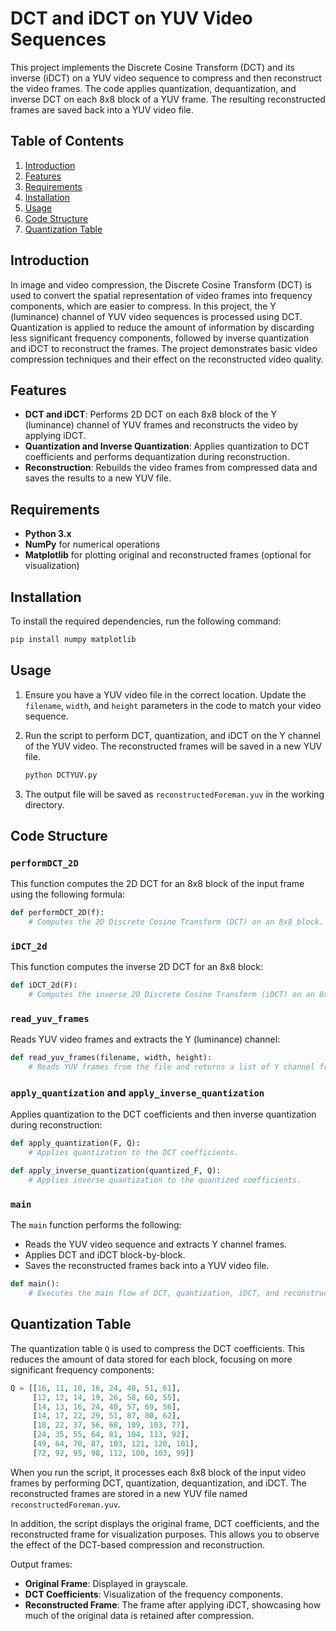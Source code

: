 # DCT and iDCT on YUV Video Sequences

This project implements the Discrete Cosine Transform (DCT) and its inverse (iDCT) on a YUV video sequence to compress and then reconstruct the video frames. The code applies quantization, dequantization, and inverse DCT on each 8x8 block of a YUV frame. The resulting reconstructed frames are saved back into a YUV video file.

## Table of Contents

1. [Introduction](#introduction)
2. [Features](#features)
3. [Requirements](#requirements)
4. [Installation](#installation)
5. [Usage](#usage)
6. [Code Structure](#code-structure)
7. [Quantization Table](#quantization-table)


## Introduction

In image and video compression, the Discrete Cosine Transform (DCT) is used to convert the spatial representation of video frames into frequency components, which are easier to compress. In this project, the Y (luminance) channel of YUV video sequences is processed using DCT. Quantization is applied to reduce the amount of information by discarding less significant frequency components, followed by inverse quantization and iDCT to reconstruct the frames. The project demonstrates basic video compression techniques and their effect on the reconstructed video quality.

## Features

- **DCT and iDCT**: Performs 2D DCT on each 8x8 block of the Y (luminance) channel of YUV frames and reconstructs the video by applying iDCT.
- **Quantization and Inverse Quantization**: Applies quantization to DCT coefficients and performs dequantization during reconstruction.
- **Reconstruction**: Rebuilds the video frames from compressed data and saves the results to a new YUV file.

## Requirements

- **Python 3.x**
- **NumPy** for numerical operations
- **Matplotlib** for plotting original and reconstructed frames (optional for visualization)

## Installation

To install the required dependencies, run the following command:

```bash
pip install numpy matplotlib
```

## Usage

1. Ensure you have a YUV video file in the correct location. Update the `filename`, `width`, and `height` parameters in the code to match your video sequence.

2. Run the script to perform DCT, quantization, and iDCT on the Y channel of the YUV video. The reconstructed frames will be saved in a new YUV file.

   ```bash
   python DCTYUV.py
   ```

3. The output file will be saved as `reconstructedForeman.yuv` in the working directory.

## Code Structure

### `performDCT_2D`

This function computes the 2D DCT for an 8x8 block of the input frame using the following formula:

```python
def performDCT_2D(f):
    # Computes the 2D Discrete Cosine Transform (DCT) on an 8x8 block.
```

### `iDCT_2d`

This function computes the inverse 2D DCT for an 8x8 block:

```python
def iDCT_2d(F):
    # Computes the inverse 2D Discrete Cosine Transform (iDCT) on an 8x8 block.
```

### `read_yuv_frames`

Reads YUV video frames and extracts the Y (luminance) channel:

```python
def read_yuv_frames(filename, width, height):
    # Reads YUV frames from the file and returns a list of Y channel frames.
```

### `apply_quantization` and `apply_inverse_quantization`

Applies quantization to the DCT coefficients and then inverse quantization during reconstruction:

```python
def apply_quantization(F, Q):
    # Applies quantization to the DCT coefficients.

def apply_inverse_quantization(quantized_F, Q):
    # Applies inverse quantization to the quantized coefficients.
```

### `main`

The `main` function performs the following:
- Reads the YUV video sequence and extracts Y channel frames.
- Applies DCT and iDCT block-by-block.
- Saves the reconstructed frames back into a YUV video file.

```python
def main():
    # Executes the main flow of DCT, quantization, iDCT, and reconstruction.
```

## Quantization Table

The quantization table `Q` is used to compress the DCT coefficients. This reduces the amount of data stored for each block, focusing on more significant frequency components:

```python
Q = [[16, 11, 10, 16, 24, 40, 51, 61],
     [12, 12, 14, 19, 26, 58, 60, 55],
     [14, 13, 16, 24, 40, 57, 69, 56],
     [14, 17, 22, 29, 51, 87, 80, 62],
     [18, 22, 37, 56, 68, 109, 103, 77],
     [24, 35, 55, 64, 81, 104, 113, 92],
     [49, 64, 78, 87, 103, 121, 120, 101],
     [72, 92, 95, 98, 112, 100, 103, 99]]
```


When you run the script, it processes each 8x8 block of the input video frames by performing DCT, quantization, dequantization, and iDCT. The reconstructed frames are stored in a new YUV file named `reconstructedForeman.yuv`.

In addition, the script displays the original frame, DCT coefficients, and the reconstructed frame for visualization purposes. This allows you to observe the effect of the DCT-based compression and reconstruction.

Output frames:
- **Original Frame**: Displayed in grayscale.
- **DCT Coefficients**: Visualization of the frequency components.
- **Reconstructed Frame**: The frame after applying iDCT, showcasing how much of the original data is retained after compression.

